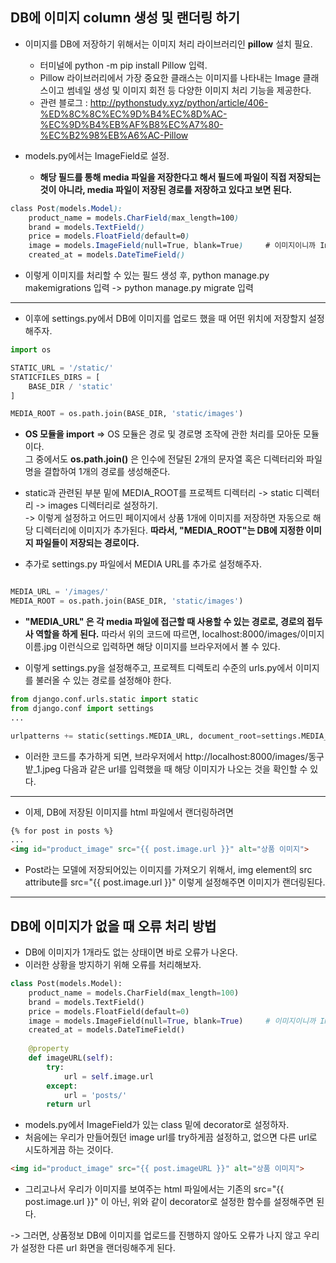 ## DB에 이미지 column 생성 및 랜더링 하기
- 이미지를 DB에 저장하기 위해서는 이미지 처리 라이브러리인 **pillow** 설치 필요.
  - 터미널에 python -m pip install Pillow 입력.
  - Pillow 라이브러리에서 가장 중요한 클래스는 이미지를 나타내는 Image 클래스이고 썸네일 생성 및 이미지 회전 등 다양한 이미지 처리 기능을 제공한다.
  - 관련 블로그 : http://pythonstudy.xyz/python/article/406-%ED%8C%8C%EC%9D%B4%EC%8D%AC-%EC%9D%B4%EB%AF%B8%EC%A7%80-%EC%B2%98%EB%A6%AC-Pillow

- models.py에서는 ImageField로 설정.
  - **해당 필드를 통해 media 파일을 저장한다고 해서 필드에 파일이 직접 저장되는 것이 아니라, media 파일이 저장된 경로를 저장하고 있다고 보면 된다.**

```css
class Post(models.Model):
    product_name = models.CharField(max_length=100)
    brand = models.TextField()
    price = models.FloatField(default=0)              
    image = models.ImageField(null=True, blank=True)     # 이미지이니까 Image 필드 선택
    created_at = models.DateTimeField()
```

- 이렇게 이미지를 처리할 수 있는 필드 생성 후, python manage.py makemigrations 입력 -> python manage.py migrate 입력

* * *

- 이후에 settings.py에서 DB에 이미지를 업로드 했을 때 어떤 위치에 저장할지 설정해주자.
```python
import os

STATIC_URL = '/static/'
STATICFILES_DIRS = [
    BASE_DIR / 'static'
]

MEDIA_ROOT = os.path.join(BASE_DIR, 'static/images')
```
- **OS 모듈을 import** => OS 모듈은 경로 및 경로명 조작에 관한 처리를 모아둔 모듈이다.   
  그 중에서도 **os.path.join()** 은 인수에 전달된 2개의 문자열 혹은 디렉터리와 파일명을 결합하여 1개의 경로를 생성해준다.

- static과 관련된 부분 밑에 MEDIA_ROOT를 프로젝트 디렉터리 -> static 디렉터리 -> images 디렉터리로 설정하기.   
  -> 이렇게 설정하고 어드민 페이지에서 상품 1개에 이미지를 저장하면 자동으로 해당 디렉터리에 이미지가 추가된다. **따라서, "MEDIA_ROOT"는 DB에 지정한 이미지 파일들이 저장되는 경로이다.**   
  

- 추가로 settings.py 파일에서 MEDIA URL를 추가로 설정해주자.
     
```python

MEDIA_URL = '/images/'
MEDIA_ROOT = os.path.join(BASE_DIR, 'static/images')

```
- **"MEDIA_URL" 은 각 media 파일에 접근할 때 사용할 수 있는 경로로, 경로의 접두사 역할을 하게 된다.** 따라서 위의 코드에 따르면, localhost:8000/images/이미지이름.jpg 이런식으로 입력하면 해당 이미지를 브라우저에서 볼 수 있다.


- 이렇게 settings.py을 설정해주고, 프로젝트 디렉토리 수준의 urls.py에서 이미지를 불러올 수 있는 경로를 설정해야 한다.

```python
from django.conf.urls.static import static
from django.conf import settings
...

urlpatterns += static(settings.MEDIA_URL, document_root=settings.MEDIA_ROOT)
```
- 이러한 코드를 추가하게 되면, 브라우저에서 http://localhost:8000/images/동구밭_1.jpeg 다음과 같은 url를 입력했을 때 해당 이미지가 나오는 것을 확인할 수 있다.

* * *
- 이제, DB에 저장된 이미지를 html 파일에서 랜더링하려면 
```html
{% for post in posts %}   
...
<img id="product_image" src="{{ post.image.url }}" alt="상품 이미지">

```
- Post라는 모델에 저장되어있는 이미지를 가져오기 위해서, img element의 src attribute를 src="{{ post.image.url }}" 이렇게 설정해주면 이미지가 랜더링된다.


* * *
## DB에 이미지가 없을 때 오류 처리 방법
- DB에 이미지가 1개라도 없는 상태이면 바로 오류가 나온다.
- 이러한 상황을 방지하기 위해 오류를 처리해보자.

```python
class Post(models.Model):
    product_name = models.CharField(max_length=100)
    brand = models.TextField()
    price = models.FloatField(default=0)              
    image = models.ImageField(null=True, blank=True)     # 이미지이니까 Image 필드 선택
    created_at = models.DateTimeField()
    
    @property
    def imageURL(self):
        try:
            url = self.image.url
        except:
            url = 'posts/'
        return url    
```

- models.py에서 ImageField가 있는 class 밑에 decorator로 설정하자.
- 처음에는 우리가 만들어줬던 image url를 try하게끔 설정하고, 없으면 다른 url로 시도하게끔 하는 것이다.

```html
<img id="product_image" src="{{ post.imageURL }}" alt="상품 이미지">
```

- 그리고나서 우리가 이미지를 보여주는 html 파일에서는 기존의 src="{{ post.image.url }}" 이 아닌, 위와 같이 decorator로 설정한 함수를 설정해주면 된다.

-> 그러면, 상품정보 DB에 이미지를 업로드를 진행하지 않아도 오류가 나지 않고 우리가 설정한 다른 url 화면을 랜더링해주게 된다.

